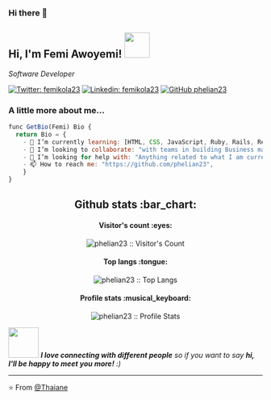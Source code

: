 ### Hi there 👋

<h2> Hi, I'm Femi Awoyemi! <img src="https://media.giphy.com/media/mGcNjsfWAjY5AEZNw6/giphy.gif" width="50"></h2>
<p><em>Software Developer</em></p>

[![Twitter: femikola23](https://img.shields.io/twitter/follow/femikola23?style=social)](https://twitter.com/femikola23)
[![Linkedin: femikola23](https://img.shields.io/badge/-femikola-blue?style=flat-square&logo=hLinkedin&logoColor=white&link=https://www.linkedin.com/in/femikola/)](https://www.linkedin.com/in/awoyemi-oluwafemi-484b52b5/)
[![GitHub phelian23](https://img.shields.io/github/followers/phelian23?label=follow&style=social)](https://github.com/phelian23)


### A little more about me...  

```javascript
func GetBio(Femi) Bio {
  return Bio = {
	- 🌱 I’m currently learning: [HTML, CSS, JavaScript, Ruby, Rails, React, Redux],
	- 👯 I’m looking to collaborate: "with teams in building Business management systems, and viable software solutions",
	- 🤔 I’m looking for help with: "Anything related to what I am currently learning 😅",
	- 📫 How to reach me: "https://github.com/phelian23",
	}
}
```
<h2 align="center">Github stats :bar_chart:</h2>

<h4 align="center">Visitor's count :eyes:</h4>

<p align="center"><img src="https://profile-counter.glitch.me/{phelian23}/count.svg" alt="phelian23 :: Visitor's Count" /></p>

<h4 align="center">Top langs :tongue:</h4>

<p align="center"><img src="https://github-readme-stats.vercel.app/api/top-langs/?username=phelian23&langs_count=10&theme=tokyonight&layout=compact" alt="phelian23 :: Top Langs" /></p>

<h4 align="center">Profile stats :musical_keyboard:</h4>

<p align="center"><img src="https://github-readme-stats.vercel.app/api?username=phelian23&show_icons=true&theme=synthwave" alt="phelian23 :: Profile Stats" /></p>

<img src="https://media.giphy.com/media/LnQjpWaON8nhr21vNW/giphy.gif" width="60"> <em><b>I love connecting with different people</b> so if you want to say <b>hi, I'll be happy to meet you more!</b> :)</em>

---

⭐️ From [@Thaiane](https://github.com/phelian23)